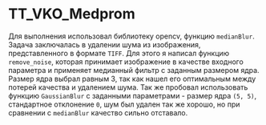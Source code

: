 # TT_VKO_Medprom

Для выполнения использовал библиотеку opencv, функцию `medianBlur`. Задача заключалась в удалении шума из изображения, представленного в формате `TIFF`. Для этого я написал функцию `remove_noise`, которая принимает изображение в качестве входного параметра и применяет медианный фильтр с заданным размером ядра. Размер ядра выбрал равным 3, так как нашел его оптимальным между потерей качества и удалением шума. Так же пробовал использовать функцию `GaussianBlur` с заданными параметрами - размер ядра `(5, 5)`, стандартное отклонение `0`, шум был удален так же хорошо, но при сравнении с `medianBlur` качество сильно отставало.

